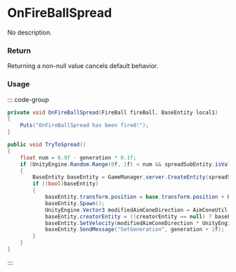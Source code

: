 # OnFireBallSpread
<Badge type="info" text="Weapon"/><Badge type="danger" text="Carbon Compatible"/><Badge type="warning" text="Oxide Compatible"/>
No description.
### Return
Returning a non-null value cancels default behavior.

### Usage
::: code-group
```csharp [Example]
private void OnFireBallSpread(FireBall fireBall, BaseEntity local1)
{
	Puts("OnFireBallSpread has been fired!");
}
```
```csharp [Source — Assembly-CSharp @ FireBall]
public void TryToSpread()
{
	float num = 0.9f - generation * 0.1f;
	if (UnityEngine.Random.Range(0f, 1f) < num && spreadSubEntity.isValid)
	{
		BaseEntity baseEntity = GameManager.server.CreateEntity(spreadSubEntity.resourcePath);
		if ((bool)baseEntity)
		{
			baseEntity.transform.position = base.transform.position + UnityEngine.Vector3.up * 0.25f;
			baseEntity.Spawn();
			UnityEngine.Vector3 modifiedAimConeDirection = AimConeUtil.GetModifiedAimConeDirection(45f, UnityEngine.Vector3.up);
			baseEntity.creatorEntity = ((creatorEntity == null) ? baseEntity : creatorEntity);
			baseEntity.SetVelocity(modifiedAimConeDirection * UnityEngine.Random.Range(5f, 8f));
			baseEntity.SendMessage("SetGeneration", generation + 1f);
		}
	}
}

```
:::
